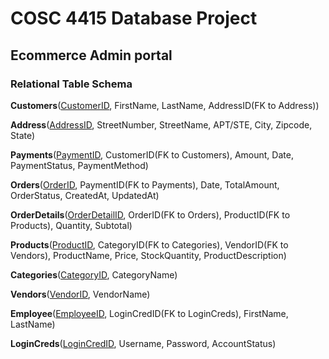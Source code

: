 # COSC 4415 Database Project
## Ecommerce Admin portal

### Relational Table Schema

**Customers**(<u>CustomerID</u>, FirstName, LastName, AddressID(FK to Address))

**Address**(<u>AddressID</u>, StreetNumber, StreetName, APT/STE, City, Zipcode, State)

**Payments**(<u>PaymentID</u>, CustomerID(FK to Customers), Amount, Date, PaymentStatus, PaymentMethod)

**Orders**(<u>OrderID</u>, PaymentID(FK to Payments), Date, TotalAmount, OrderStatus, CreatedAt, UpdatedAt)

**OrderDetails**(<u>OrderDetailID</u>, OrderID(FK to Orders), ProductID(FK to Products), Quantity, Subtotal)

**Products**(<u>ProductID</u>, CategoryID(FK to Categories), VendorID(FK to Vendors), ProductName, Price, StockQuantity, ProductDescription)

**Categories**(<u>CategoryID</u>, CategoryName)

**Vendors**(<u>VendorID</u>, VendorName)

**Employee**(<u>EmployeeID</u>, LoginCredID(FK to LoginCreds), FirstName, LastName)

**LoginCreds**(<u>LoginCredID</u>, Username, Password, AccountStatus)

